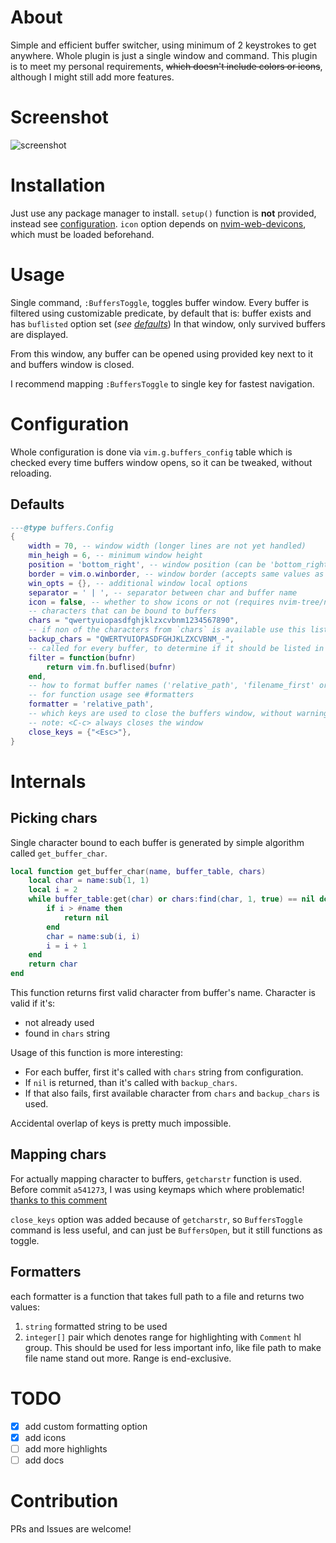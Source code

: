 # About
Simple and efficient buffer switcher, using minimum of 2 keystrokes to get anywhere.
Whole plugin is just a single window and command.
This plugin is to meet my personal requirements, ~~which doesn't include colors or icons~~, although I might still add more features.

# Screenshot
![screenshot](https://github.com/user-attachments/assets/490ddd96-fb05-43bf-aa98-8fd66e819941)

# Installation
Just use any package manager to install.
`setup()` function is **not** provided, instead see [configuration](#configuration).
`icon` option depends on [nvim-web-devicons](https://github.com/nvim-tree/nvim-web-devicons), which must be loaded beforehand.

# Usage
Single command, `:BuffersToggle`, toggles buffer window.
Every buffer is filtered using customizable predicate,
by default that is: buffer exists and has `buflisted` option set (*see [defaults](#defaults)*)
In that window, only survived buffers are displayed.

From this window, any buffer can be opened using provided key next to it and buffers window is closed.

I recommend mapping `:BuffersToggle` to single key for fastest navigation.

# Configuration
Whole configuration is done via `vim.g.buffers_config` table which is checked every time buffers window opens,
so it can be tweaked, without reloading.
## Defaults
```lua
---@type buffers.Config
{
	width = 70, -- window width (longer lines are not yet handled)
	min_heigh = 6, -- minimum window height
	position = 'bottom_right', -- window position (can be 'bottom_right', 'top_right' or 'center')
	border = vim.o.winborder, -- window border (accepts same values as vim.api.keyset.win_config.border)
	win_opts = {}, -- additional window local options
	separator = ' | ', -- separator between char and buffer name
	icon = false, -- whether to show icons or not (requires nvim-tree/nvim-web-devicons)
	-- characters that can be bound to buffers
	chars = "qwertyuiopasdfghjklzxcvbnm1234567890",
	-- if non of the characters from `chars` is available use this list (see #internals for more info)
	backup_chars = "QWERTYUIOPASDFGHJKLZXCVBNM_-",
	-- called for every buffer, to determine if it should be listed in buffers window
	filter = function(bufnr)
		return vim.fn.buflised(bufnr)
	end,
	-- how to format buffer names ('relative_path', 'filename_first' or custom function)
	-- for function usage see #formatters
	formatter = 'relative_path',
	-- which keys are used to close the buffers window, without warning
	-- note: <C-c> always closes the window
	close_keys = {"<Esc>"},
}
```

# Internals
## Picking chars
Single character bound to each buffer is generated by simple algorithm called `get_buffer_char`.
```lua
local function get_buffer_char(name, buffer_table, chars)
	local char = name:sub(1, 1)
	local i = 2
	while buffer_table:get(char) or chars:find(char, 1, true) == nil do
		if i > #name then
			return nil
		end
		char = name:sub(i, i)
		i = i + 1
	end
	return char
end
```
This function returns first valid character from buffer's name.
Character is valid if it's:
- not already used
- found in `chars` string

Usage of this function is more interesting:
- For each buffer, first it's called with `chars` string from configuration.
- If `nil` is returned, than it's called with `backup_chars`.
- If that also fails, first available character from `chars` and `backup_chars` is used.

Accidental overlap of keys is pretty much impossible.

## Mapping chars
For actually mapping character to buffers, `getcharstr` function is used.
Before commit `a541273`, I was using keymaps which where problematic!
[thanks to this comment](https://www.reddit.com/r/neovim/comments/1lhuqgp/comment/mzaa6u5/?utm_source=share&utm_medium=web3x&utm_name=web3xcss&utm_term=1&utm_content=share_button)

`close_keys` option was added because of `getcharstr`,
so `BuffersToggle` command is less useful, and can just be `BuffersOpen`, but it still functions as toggle.

## Formatters
each formatter is a function that takes full path to a file and returns two values:
1. `string` formatted string to be used
2. `integer[]` pair which denotes range for highlighting with `Comment` hl group.
This should be used for less important info, like file path to make file name stand out more.
Range is end-exclusive.

# TODO
- [x] add custom formatting option
- [x] add icons
- [ ] add more highlights
- [ ] add docs

# Contribution
PRs and Issues are welcome!
